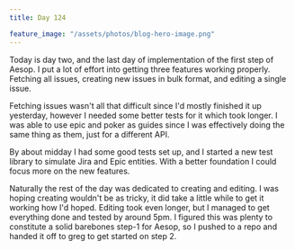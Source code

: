 ```yaml
---
title: Day 124

feature_image: "/assets/photos/blog-hero-image.png"
---
```


Today is day two, and the last day of implementation of the first step of Aesop.
I put a lot of effort into getting three features working properly. Fetching all issues,
creating new issues in bulk format, and editing a single issue.

Fetching issues wasn't all that difficult since I'd mostly finished it up yesterday,
however I needed some better tests for it which took longer. I was able to use epic and poker
as guides since I was effectively doing the same thing as them, just for a different API.

By about midday I had some good tests set up, and I started a new test library to simulate
Jira and Epic entities. With a better foundation I could focus more on the new features.

Naturally the rest of the day was dedicated to creating and editing. I was hoping creating wouldn't
be as tricky, it did take a little while to get it working how I'd hoped. Editing took
even longer, but I managed to get everything done and tested by around 5pm. I figured this
was plenty to constitute a solid barebones step-1 for Aesop, so I pushed to a repo and handed it off
to greg to get started on step 2.